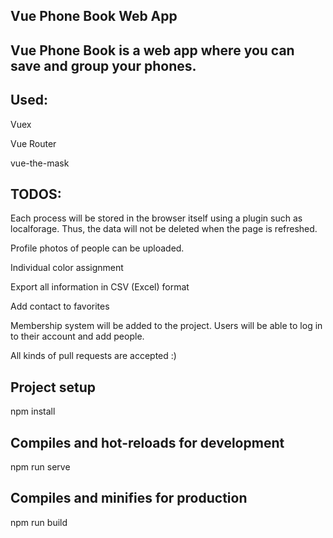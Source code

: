 ## Vue Phone Book Web App

## Vue Phone Book is a web app where you can save and group your phones.

## Used:

Vuex

Vue Router

vue-the-mask

## TODOS:

Each process will be stored in the browser itself using a plugin such as localforage. Thus, the data will not be deleted when the page is refreshed.

Profile photos of people can be uploaded.

Individual color assignment

Export all information in CSV (Excel) format

Add contact to favorites

Membership system will be added to the project. Users will be able to log in to their account and add people.

All kinds of pull requests are accepted :)

## Project setup

npm install

## Compiles and hot-reloads for development

npm run serve

## Compiles and minifies for production

npm run build
